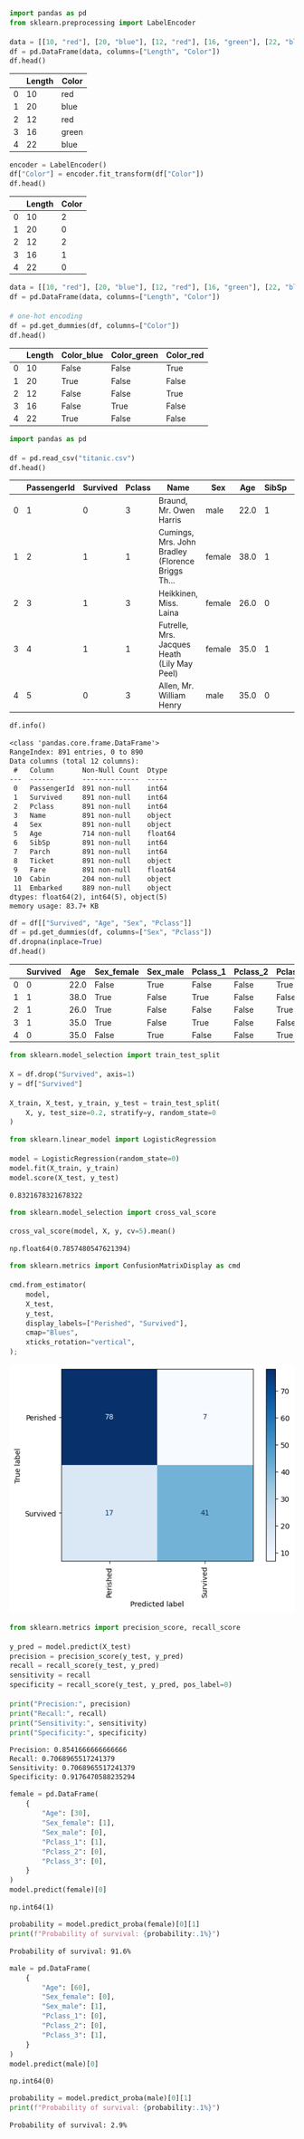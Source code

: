 
``` python
import pandas as pd
from sklearn.preprocessing import LabelEncoder

data = [[10, "red"], [20, "blue"], [12, "red"], [16, "green"], [22, "blue"]]
df = pd.DataFrame(data, columns=["Length", "Color"])
df.head()
```

<div>
<style scoped>
    .dataframe tbody tr th:only-of-type {
        vertical-align: middle;
    }
&#10;    .dataframe tbody tr th {
        vertical-align: top;
    }
&#10;    .dataframe thead th {
        text-align: right;
    }
</style>

|     | Length | Color |
|-----|--------|-------|
| 0   | 10     | red   |
| 1   | 20     | blue  |
| 2   | 12     | red   |
| 3   | 16     | green |
| 4   | 22     | blue  |

</div>

``` python
encoder = LabelEncoder()
df["Color"] = encoder.fit_transform(df["Color"])
df.head()
```

<div>
<style scoped>
    .dataframe tbody tr th:only-of-type {
        vertical-align: middle;
    }
&#10;    .dataframe tbody tr th {
        vertical-align: top;
    }
&#10;    .dataframe thead th {
        text-align: right;
    }
</style>

|     | Length | Color |
|-----|--------|-------|
| 0   | 10     | 2     |
| 1   | 20     | 0     |
| 2   | 12     | 2     |
| 3   | 16     | 1     |
| 4   | 22     | 0     |

</div>

``` python
data = [[10, "red"], [20, "blue"], [12, "red"], [16, "green"], [22, "blue"]]
df = pd.DataFrame(data, columns=["Length", "Color"])

# one-hot encoding
df = pd.get_dummies(df, columns=["Color"])
df.head()
```

<div>
<style scoped>
    .dataframe tbody tr th:only-of-type {
        vertical-align: middle;
    }
&#10;    .dataframe tbody tr th {
        vertical-align: top;
    }
&#10;    .dataframe thead th {
        text-align: right;
    }
</style>

|     | Length | Color_blue | Color_green | Color_red |
|-----|--------|------------|-------------|-----------|
| 0   | 10     | False      | False       | True      |
| 1   | 20     | True       | False       | False     |
| 2   | 12     | False      | False       | True      |
| 3   | 16     | False      | True        | False     |
| 4   | 22     | True       | False       | False     |

</div>

``` python
import pandas as pd

df = pd.read_csv("titanic.csv")
df.head()
```

<div>
<style scoped>
    .dataframe tbody tr th:only-of-type {
        vertical-align: middle;
    }
&#10;    .dataframe tbody tr th {
        vertical-align: top;
    }
&#10;    .dataframe thead th {
        text-align: right;
    }
</style>

|  | PassengerId | Survived | Pclass | Name | Sex | Age | SibSp | Parch | Ticket | Fare | Cabin | Embarked |
|----|----|----|----|----|----|----|----|----|----|----|----|----|
| 0 | 1 | 0 | 3 | Braund, Mr. Owen Harris | male | 22.0 | 1 | 0 | A/5 21171 | 7.2500 | NaN | S |
| 1 | 2 | 1 | 1 | Cumings, Mrs. John Bradley (Florence Briggs Th... | female | 38.0 | 1 | 0 | PC 17599 | 71.2833 | C85 | C |
| 2 | 3 | 1 | 3 | Heikkinen, Miss. Laina | female | 26.0 | 0 | 0 | STON/O2. 3101282 | 7.9250 | NaN | S |
| 3 | 4 | 1 | 1 | Futrelle, Mrs. Jacques Heath (Lily May Peel) | female | 35.0 | 1 | 0 | 113803 | 53.1000 | C123 | S |
| 4 | 5 | 0 | 3 | Allen, Mr. William Henry | male | 35.0 | 0 | 0 | 373450 | 8.0500 | NaN | S |

</div>

``` python
df.info()
```

    <class 'pandas.core.frame.DataFrame'>
    RangeIndex: 891 entries, 0 to 890
    Data columns (total 12 columns):
     #   Column       Non-Null Count  Dtype  
    ---  ------       --------------  -----  
     0   PassengerId  891 non-null    int64  
     1   Survived     891 non-null    int64  
     2   Pclass       891 non-null    int64  
     3   Name         891 non-null    object 
     4   Sex          891 non-null    object 
     5   Age          714 non-null    float64
     6   SibSp        891 non-null    int64  
     7   Parch        891 non-null    int64  
     8   Ticket       891 non-null    object 
     9   Fare         891 non-null    float64
     10  Cabin        204 non-null    object 
     11  Embarked     889 non-null    object 
    dtypes: float64(2), int64(5), object(5)
    memory usage: 83.7+ KB

``` python
df = df[["Survived", "Age", "Sex", "Pclass"]]
df = pd.get_dummies(df, columns=["Sex", "Pclass"])
df.dropna(inplace=True)
df.head()
```

<div>
<style scoped>
    .dataframe tbody tr th:only-of-type {
        vertical-align: middle;
    }
&#10;    .dataframe tbody tr th {
        vertical-align: top;
    }
&#10;    .dataframe thead th {
        text-align: right;
    }
</style>

|     | Survived | Age  | Sex_female | Sex_male | Pclass_1 | Pclass_2 | Pclass_3 |
|-----|----------|------|------------|----------|----------|----------|----------|
| 0   | 0        | 22.0 | False      | True     | False    | False    | True     |
| 1   | 1        | 38.0 | True       | False    | True     | False    | False    |
| 2   | 1        | 26.0 | True       | False    | False    | False    | True     |
| 3   | 1        | 35.0 | True       | False    | True     | False    | False    |
| 4   | 0        | 35.0 | False      | True     | False    | False    | True     |

</div>

``` python
from sklearn.model_selection import train_test_split

X = df.drop("Survived", axis=1)
y = df["Survived"]

X_train, X_test, y_train, y_test = train_test_split(
    X, y, test_size=0.2, stratify=y, random_state=0
)
```

``` python
from sklearn.linear_model import LogisticRegression

model = LogisticRegression(random_state=0)
model.fit(X_train, y_train)
model.score(X_test, y_test)
```

    0.8321678321678322

``` python
from sklearn.model_selection import cross_val_score

cross_val_score(model, X, y, cv=5).mean()
```

    np.float64(0.7857480547621394)

``` python
from sklearn.metrics import ConfusionMatrixDisplay as cmd

cmd.from_estimator(
    model,
    X_test,
    y_test,
    display_labels=["Perished", "Survived"],
    cmap="Blues",
    xticks_rotation="vertical",
);
```

![](01_categorical_files/figure-commonmark/cell-11-output-1.png)

``` python
from sklearn.metrics import precision_score, recall_score

y_pred = model.predict(X_test)
precision = precision_score(y_test, y_pred)
recall = recall_score(y_test, y_pred)
sensitivity = recall
specificity = recall_score(y_test, y_pred, pos_label=0)

print("Precision:", precision)
print("Recall:", recall)
print("Sensitivity:", sensitivity)
print("Specificity:", specificity)
```

    Precision: 0.8541666666666666
    Recall: 0.7068965517241379
    Sensitivity: 0.7068965517241379
    Specificity: 0.9176470588235294

``` python
female = pd.DataFrame(
    {
        "Age": [30],
        "Sex_female": [1],
        "Sex_male": [0],
        "Pclass_1": [1],
        "Pclass_2": [0],
        "Pclass_3": [0],
    }
)
model.predict(female)[0]
```

    np.int64(1)

``` python
probability = model.predict_proba(female)[0][1]
print(f"Probability of survival: {probability:.1%}")
```

    Probability of survival: 91.6%

``` python
male = pd.DataFrame(
    {
        "Age": [60],
        "Sex_female": [0],
        "Sex_male": [1],
        "Pclass_1": [0],
        "Pclass_2": [0],
        "Pclass_3": [1],
    }
)
model.predict(male)[0]
```

    np.int64(0)

``` python
probability = model.predict_proba(male)[0][1]
print(f"Probability of survival: {probability:.1%}")
```

    Probability of survival: 2.9%

